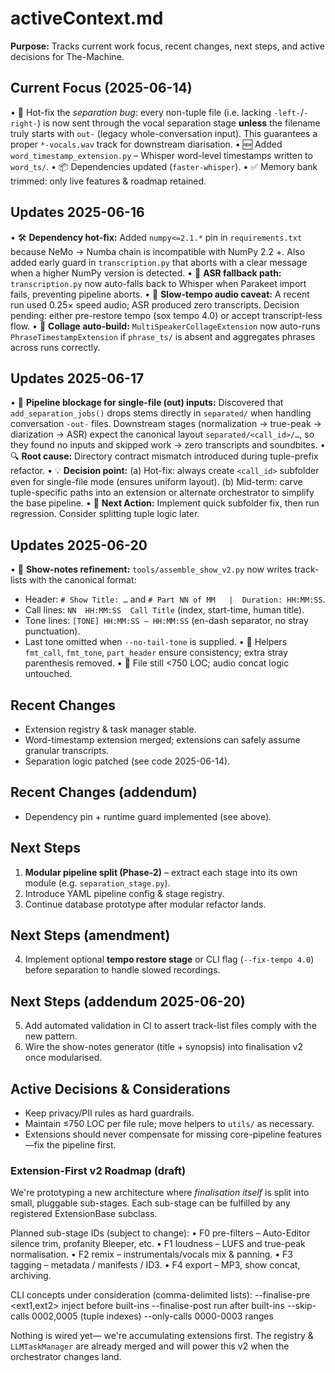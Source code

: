 # activeContext.md

**Purpose:**
Tracks current work focus, recent changes, next steps, and active decisions for The-Machine.

## Current Focus (2025-06-14)

• 🔧 Hot-fix the *separation bug*: every non-tuple file (i.e. lacking `-left-`/`-right-`) is now sent through the vocal separation stage **unless** the filename truly starts with `out-` (legacy whole-conversation input).  This guarantees a proper `*-vocals.wav` track for downstream diarisation.
• 🆕 Added `word_timestamp_extension.py` – Whisper word-level timestamps written to `word_ts/`.
• 📦 Dependencies updated (`faster-whisper`).
• ✅ Memory bank trimmed: only live features & roadmap retained.

## Updates 2025-06-16

• 🛠️ **Dependency hot-fix:** Added `numpy<=2.1.*` pin in `requirements.txt` because NeMo → Numba chain is incompatible with NumPy 2.2 +.  Also added early guard in `transcription.py` that aborts with a clear message when a higher NumPy version is detected.
• 🔄 **ASR fallback path:** `transcription.py` now auto-falls back to Whisper when Parakeet import fails, preventing pipeline aborts.
• 🐢 **Slow-tempo audio caveat:** A recent run used 0.25× speed audio; ASR produced zero transcripts. Decision pending: either pre-restore tempo (sox tempo 4.0) or accept transcript-less flow.
• 🎨 **Collage auto-build:** `MultiSpeakerCollageExtension` now auto-runs `PhraseTimestampExtension` if `phrase_ts/` is absent and aggregates phrases across runs correctly.

## Updates 2025-06-17

• 🐞 **Pipeline blockage for single-file (out) inputs:** Discovered that `add_separation_jobs()` drops stems directly in `separated/` when handling conversation `-out-` files. Downstream stages (normalization → true-peak → diarization → ASR) expect the canonical layout `separated/<call_id>/…`, so they found no inputs and skipped work → zero transcripts and soundbites.
• 🔍 **Root cause:** Directory contract mismatch introduced during tuple-prefix refactor.
• 💡 **Decision point:** (a) Hot-fix: always create `<call_id>` subfolder even for single-file mode (ensures uniform layout). (b) Mid-term: carve tuple-specific paths into an extension or alternate orchestrator to simplify the base pipeline.
• 🚧 **Next Action:** Implement quick subfolder fix, then run regression. Consider splitting tuple logic later.

## Updates 2025-06-20

• 📝 **Show-notes refinement:** `tools/assemble_show_v2.py` now writes track-lists with the canonical format:
  - Header: `# Show Title: …` and `# Part NN of MM   |  Duration: HH:MM:SS`.
  - Call lines: `NN  HH:MM:SS  Call Title` (index, start-time, human title).
  - Tone lines: `[TONE] HH:MM:SS – HH:MM:SS` (en-dash separator, no stray punctuation).
  - Last tone omitted when `--no-tail-tone` is supplied.
• 🎨 Helpers `fmt_call`, `fmt_tone`, `part_header` ensure consistency; extra stray parenthesis removed.
• 📏 File still <750 LOC; audio concat logic untouched.

## Recent Changes

- Extension registry & task manager stable.
- Word-timestamp extension merged; extensions can safely assume granular transcripts.
- Separation logic patched (see code 2025-06-14).

## Recent Changes (addendum)

- Dependency pin + runtime guard implemented (see above).

## Next Steps

1. **Modular pipeline split (Phase-2)** – extract each stage into its own module (e.g. `separation_stage.py`).
2. Introduce YAML pipeline config & stage registry.
3. Continue database prototype after modular refactor lands.

## Next Steps (amendment)

4. Implement optional **tempo restore stage** or CLI flag (`--fix-tempo 4.0`) before separation to handle slowed recordings.

## Next Steps (addendum 2025-06-20)
5. Add automated validation in CI to assert track-list files comply with the new pattern.
6. Wire the show-notes generator (title + synopsis) into finalisation v2 once modularised.

## Active Decisions & Considerations

- Keep privacy/PII rules as hard guardrails.
- Maintain ≤750 LOC per file rule; move helpers to `utils/` as necessary.
- Extensions should never compensate for missing core-pipeline features—fix the pipeline first.

### Extension-First v2 Roadmap (draft)
We're prototyping a new architecture where *finalisation itself* is split into small, pluggable sub-stages.  Each sub-stage can be fulfilled by any registered ExtensionBase subclass.

Planned sub-stage IDs (subject to change):
• F0  pre-filters  – Auto-Editor silence trim, profanity Bleeper, etc.
• F1  loudness     – LUFS and true-peak normalisation.
• F2  remix        – instrumentals/vocals mix & panning.
• F3  tagging      – metadata / manifests / ID3.
• F4  export       – MP3, show concat, archiving.

CLI concepts under consideration (comma-delimited lists):
  --finalise-pre    <ext1,ext2>   inject before built-ins
  --finalise-post   <ext>         run after built-ins
  --skip-calls      0002,0005     (tuple indexes)
  --only-calls      0000-0003     ranges

Nothing is wired yet— we're accumulating extensions first.  The registry & `LLMTaskManager` are already merged and will power this v2 when the orchestrator changes land. 
